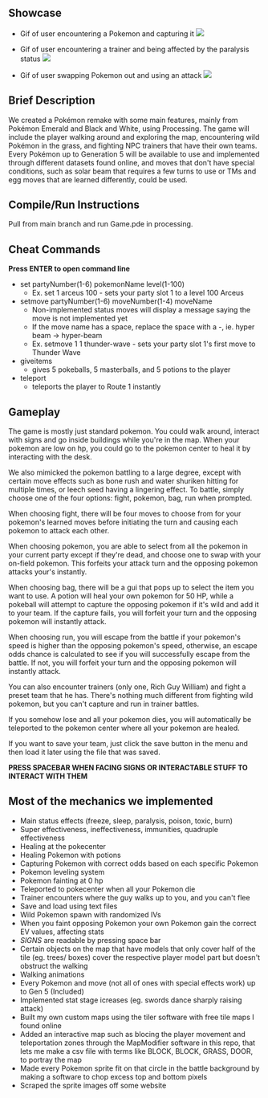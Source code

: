 ## Showcase ##
- Gif of user encountering a Pokemon and capturing it
![](https://github.com/don-bi/PROKEMON/blob/main/java_Yflx8cMWa9.gif)

- Gif of user encountering a trainer and being affected by the paralysis status
![](https://github.com/don-bi/PROKEMON/blob/main/java_JRwXEduIJ3.gif)

- Gif of user swapping Pokemon out and using an attack
![](https://github.com/don-bi/PROKEMON/blob/main/java_6bg5sfiQs7.gif)

## Brief Description ##
We created a Pokémon remake with some main features, mainly from Pokémon Emerald and Black and White, using Processing. The game will include the player walking around and exploring the map, encountering wild Pokémon in the grass, and fighting NPC trainers that have their own teams. Every Pokémon up to Generation 5 will be available to use and implemented through different datasets found online, and moves that don't have special conditions, such as solar beam that requires a few turns to use or TMs and egg moves that are learned differently, could be used.

## Compile/Run Instructions ##
Pull from main branch and run Game.pde in processing.

## Cheat Commands ##
**Press ENTER to open command line**
* set partyNumber(1-6) pokemonName level(1-100)
  * Ex. set 1 arceus 100 - sets your party slot 1 to a level 100 Arceus
* setmove partyNumber(1-6) moveNumber(1-4) moveName
  * Non-implemented status moves will display a message saying the move is not implemented yet
  * If the move name has a space, replace the space with a -, ie. hyper beam -> hyper-beam
  * Ex. setmove 1 1 thunder-wave - sets your party slot 1's first move to Thunder Wave
* giveitems
  * gives 5 pokeballs, 5 masterballs, and 5 potions to the player
* teleport
  * teleports the player to Route 1 instantly

## Gameplay ##
The game is mostly just standard pokemon. You could walk around, interact with signs and go inside buildings while you're in the map. When your pokemon are low on hp, you could go to the pokemon center to heal it by interacting with the desk.

We also mimicked the pokemon battling to a large degree, except with certain move effects such as bone rush and water shuriken hitting for multiple times, or leech seed having a lingering effect. To battle, simply choose one of the four options: fight, pokemon, bag, run when prompted.

When choosing fight, there will be four moves to choose from for your pokemon's learned moves before initiating the turn and causing each pokemon to attack each other.

When choosing pokemon, you are able to select from all the pokemon in your current party except if they're dead, and choose one to swap with your on-field pokemon. This forfeits your attack turn and the opposing pokemon attacks your's instantly.

When choosing bag, there will be a gui that pops up to select the item you want to use. A potion will heal your own pokemon for 50 HP, while a pokeball will attempt to capture the opposing pokemon if it's wild and add it to your team. If the capture fails, you will forfeit your turn and the opposing pokemon will instantly attack.

When choosing run, you will escape from the battle if your pokemon's speed is higher than the opposing pokemon's speed, otherwise, an escape odds chance is calculated to see if you will successfully escape from the battle. If not, you will forfeit your turn and the opposing pokemon will instantly attack.

You can also encounter trainers (only one, Rich Guy William) and fight a preset team that he has. There's nothing much different from fighting wild pokemon, but you can't capture and run in trainer battles.

If you somehow lose and all your pokemon dies, you will automatically be teleported to the pokemon center where all your pokemon are healed.

If you want to save your team, just click the save button in the menu and then load it later using the file that was saved.

**PRESS SPACEBAR WHEN FACING SIGNS OR INTERACTABLE STUFF TO INTERACT WITH THEM**

## Most of the mechanics we implemented ##
- Main status effects (freeze, sleep, paralysis, poison, toxic, burn)
- Super effectiveness, ineffectiveness, immunities, quadruple effectiveness
- Healing at the pokecenter
- Healing Pokemon with potions
- Capturing Pokemon with correct odds based on each specific Pokemon
- Pokemon leveling system
- Pokemon fainting at 0 hp
- Teleported to pokecenter when all your Pokemon die
- Trainer encounters where the guy walks up to you, and you can't flee
- Save and load using text files
- Wild Pokemon spawn with randomized IVs
- When you faint opposing Pokemon your own Pokemon gain the correct EV values, affecting stats
- *SIGNS* are readable by pressing space bar
- Certain objects on the map that have models that only cover half of the tile (eg. trees/ boxes) cover the respective player model part but doesn't obstruct the walking
- Walking animations
- Every Pokemon and move (not all of ones with special effects work) up to Gen 5 (Included)
- Implemented stat stage icreases (eg. swords dance sharply raising attack)
- Built my own custom maps using the tiler software with free tile maps I found online
- Added an interactive map such as blocing  the player movement and teleportation zones through the MapModifier software in this repo, that lets me make a csv file with terms like BLOCK, BLOCK, GRASS, DOOR, to portray the map
- Made every Pokemon sprite fit on that circle in the battle background by making a software to chop excess top and bottom pixels
- Scraped the sprite images off some website
